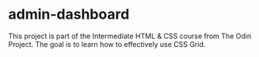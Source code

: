 # admin-dashboard
This project is part of the Intermediate HTML & CSS course from The Odin Project. The goal is to learn how to effectively use CSS Grid.

